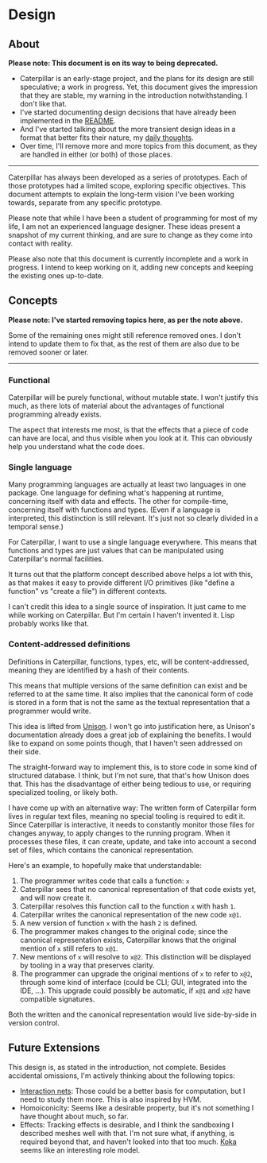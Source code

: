 # Design

## About

**Please note: This document is on its way to being deprecated.**

- Caterpillar is an early-stage project, and the plans for its design are still
  speculative; a work in progress. Yet, this document gives the impression that
  they are stable, my warning in the introduction notwithstanding. I don't like
  that.
- I've started documenting design decisions that have already been implemented
  in the [README](README.md).
- And I've started talking about the more transient design ideas in a format
  that better fits their nature, my
  [daily thoughts](https://capi.hannobraun.com/daily).
- Over time, I'll remove more and more topics from this document, as they are
  handled in either (or both) of those places.

---

Caterpillar has always been developed as a series of prototypes. Each of those
prototypes had a limited scope, exploring specific objectives. This document
attempts to explain the long-term vision I've been working towards, separate
from any specific prototype.

Please note that while I have been a student of programming for most of my life,
I am not an experienced language designer. These ideas present a snapshot of my
current thinking, and are sure to change as they come into contact with reality.

Please also note that this document is currently incomplete and a work in
progress. I intend to keep working on it, adding new concepts and keeping the
existing ones up-to-date.

## Concepts

**Please note: I've started removing topics here, as per the note above.**

Some of the remaining ones might still reference removed ones. I don't intend to
update them to fix that, as the rest of them are also due to be removed sooner
or later.

---

### Functional

Caterpillar will be purely functional, without mutable state. I won't justify
this much, as there lots of material about the advantages of functional
programming already exists.

The aspect that interests me most, is that the effects that a piece of code can
have are local, and thus visible when you look at it. This can obviously help
you understand what the code does.

### Single language

Many programming languages are actually at least two languages in one package.
One language for defining what's happening at runtime, concerning itself with
data and effects. The other for compile-time, concerning itself with functions
and types. (Even if a language is interpreted, this distinction is still
relevant. It's just not so clearly divided in a temporal sense.)

For Caterpillar, I want to use a single language everywhere. This means that
functions and types are just values that can be manipulated using Caterpillar's
normal facilities.

It turns out that the platform concept described above helps a lot with this, as
that makes it easy to provide different I/O primitives (like "define a function"
vs "create a file") in different contexts.

I can't credit this idea to a single source of inspiration. It just came to me
while working on Caterpillar. But I'm certain I haven't invented it. Lisp
probably works like that.

### Content-addressed definitions

Definitions in Caterpillar, functions, types, etc, will be content-addressed,
meaning they are identified by a hash of their contents.

This means that multiple versions of the same definition can exist and be
referred to at the same time. It also implies that the canonical form of code is
stored in a form that is not the same as the textual representation that a
programmer would write.

This idea is lifted from [Unison]. I won't go into justification here, as
Unison's documentation already does a great job of explaining the benefits. I
would like to expand on some points though, that I haven't seen addressed on
their side.

The straight-forward way to implement this, is to store code in some kind of
structured database. I think, but I'm not sure, that that's how Unison does
that. This has the disadvantage of either being tedious to use, or requiring
specialized tooling, or likely both.

I have come up with an alternative way: The written form of Caterpillar form
lives in regular text files, meaning no special tooling is required to edit it.
Since Caterpillar is interactive, it needs to constantly monitor those files for
changes anyway, to apply changes to the running program. When it processes these
files, it can create, update, and take into account a second set of files, which
contains the canonical representation.

Here's an example, to hopefully make that understandable:

1. The programmer writes code that calls a function: `x`
2. Caterpillar sees that no canonical representation of that code exists yet,
   and will now create it.
3. Caterpillar resolves this function call to the function `x` with hash `1`.
4. Caterpillar writes the canonical representation of the new code `x@1`.
5. A new version of function `x` with the hash `2` is defined.
6. The programmer makes changes to the original code; since the canonical
   representation exists, Caterpillar knows that the original mention of `x`
   still refers to `x@1`.
7. New mentions of `x` will resolve to `x@2`. This distinction will be displayed
   by tooling in a way that preserves clarity.
8. The programmer can upgrade the original mentions of `x` to refer to `x@2`,
   through some kind of interface (could be CLI; GUI, integrated into the IDE,
   ...). This upgrade could possibly be automatic, if `x@1` and `x@2` have
   compatible signatures.

Both the written and the canonical representation would live side-by-side in
version control.

[Unison]: https://www.unison-lang.org/

## Future Extensions

This design is, as stated in the introduction, not complete. Besides accidental
omissions, I'm actively thinking about the following topics:

- [Interaction nets]: Those could be a better basis for computation, but I need
  to study them more. This is also inspired by HVM.
- Homoiconicity: Seems like a desirable property, but it's not something I have
  thought about much, so far.
- Effects: Tracking effects is desirable, and I think the sandboxing I described
  meshes well with that. I'm not sure what, if anything, is required beyond
  that, and haven't looked into that too much. [Koka] seems like an interesting
  role model.

[Interaction nets]: https://en.wikipedia.org/wiki/Interaction_nets
[Koka]: https://koka-lang.github.io/

